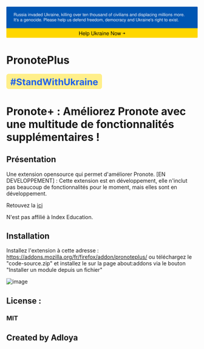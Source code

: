 [![Stand With Ukraine](https://raw.githubusercontent.com/vshymanskyy/StandWithUkraine/main/banner2-direct.svg)](https://vshymanskyy.github.io/StandWithUkraine)
# PronotePlus
<a href="https://github.com/vshymanskyy/StandWithUkraine/blob/main/docs/README.md"><img src="https://raw.githubusercontent.com/vshymanskyy/StandWithUkraine/main/badges/StandWithUkraine.svg" alt="StandWithUkraine" style="max-width: 100%;"></a>

# Pronote+ : Améliorez Pronote avec une multitude de fonctionnalités supplémentaires !

## Présentation
Une extension opensource qui permet d'améliorer Pronote.
[EN DEVELOPPEMENT] : Cette extension est en développement, elle n'inclut pas beaucoup de fonctionnalités pour le moment, mais elles sont en développement.

Retouvez la [ici](https://addons.mozilla.org/fr/firefox/addon/pronoteplus/)

N'est pas affilié à Index Education.

## Installation
Installez l'extension à cette adresse : https://addons.mozilla.org/fr/firefox/addon/pronoteplus/
ou téléchargez le "code-source.zip" et installez le sur la page about:addons via le bouton "Installer un module depuis un fichier"

![image](https://user-images.githubusercontent.com/34348778/160375015-8a48b473-94fc-49d9-94a5-1ba4aa8119aa.png)


## License : 
### MIT
## Created by Adloya
